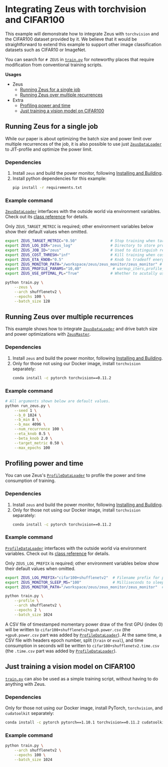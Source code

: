 # Integrating Zeus with torchvision and CIFAR100

This example will demonstrate how to integrate Zeus with `torchvision` and the CIFAR100 dataset provided by it.
We believe that it would be straightforward to extend this example to support other image classification datasets such as CIFAR10 or ImageNet.

You can search for `# ZEUS` in [`train.py`](train.py) for noteworthy places that require modification from conventional training scripts.


**Usages**

- Zeus
    - [Running Zeus for a single job](#running-zeus-for-a-single-job)
    - [Running Zeus over multiple recurrences](#running-zeus-over-multiple-recurrences)
- Extra
    - [Profiling power and time](#profiling-power-and-time)
    - [Just training a vision model on CIFAR100](#just-training-a-vision-model-on-cifar100)


## Running Zeus for a single job

While our paper is about optimizing the batch size and power limit over multiple recurrences of the job, it is also possible to use just [`ZeusDataLoader`](https://ml.energy/zeus/reference/run/dataloader/#zeus.run.dataloader.ZeusDataLoader) to JIT-profile and optimize the power limit.

### Dependencies

1. Install `zeus` and build the power monitor, following [Installing and Building](https://ml.energy/zeus/getting_started/installing_and_building/).
1. Install python dependencies for this example:
    ```sh
    pip install -r requirements.txt
    ```

### Example command

[`ZeusDataLoader`](https://ml.energy/zeus/reference/run/dataloader/#zeus.run.dataloader.ZeusDataLoader) interfaces with the outside world via environment variables.
Check out its [class reference](https://ml.energy/zeus/reference/run/dataloader/#zeus.run.dataloader.ZeusDataLoader) for details.

Only `ZEUS_TARGET_METRIC` is required; other environment variables below show their default values when omitted.

```bash
export ZEUS_TARGET_METRIC="0.50"               # Stop training when target val metric is reached
export ZEUS_LOG_DIR="zeus_log"                 # Directory to store profiling logs
export ZEUS_JOB_ID="zeus"                      # Used to distinguish recurrences, so not important
export ZEUS_COST_THRESH="inf"                  # Kill training when cost (Equation 2) exceeds this
export ZEUS_ETA_KNOB="0.5"                     # Knob to tradeoff energy and time (Equation 2)
export ZEUS_MONITOR_PATH="/workspace/zeus/zeus_monitor/zeus_monitor" # Path to power monitor
export ZEUS_PROFILE_PARAMS="10,40"              # warmup_iters,profile_iters for each power limit
export ZEUS_USE_OPTIMAL_PL="True"              # Whether to acutally use the optimal PL found

python train.py \
    --zeus \
    --arch shufflenetv2 \
    --epochs 100 \
    --batch_size 128
```


## Running Zeus over multiple recurrences

This example shows how to integrate [`ZeusDataLoader`](https://ml.energy/zeus/reference/run/dataloader/#zeus.run.dataloader.ZeusDataLoader) and drive batch size and power optimizations with [`ZeusMaster`](https://ml.energy/zeus/reference/run/master/#zeus.run.master.ZeusMaster).

### Dependencies

1. Install `zeus` and build the power monitor, following [Installing and Building](https://ml.energy/zeus/getting_started/installing_and_building/).
1. Only for those not using our Docker image, install `torchvision` separately:
    ```sh
    conda install -c pytorch torchvision==0.11.2
    ```

### Example command

```sh
# All arguments shown below are default values.
python run_zeus.py \
    --seed 1 \
    --b_0 1024 \
    --b_min 8 \
    --b_max 4096 \
    --num_recurrence 100 \
    --eta_knob 0.5 \
    --beta_knob 2.0 \
    --target_metric 0.50 \
    --max_epochs 100
```


## Profiling power and time

You can use Zeus's [`ProfileDataLoader`](https://ml.energy/zeus/reference/profile/torch/#zeus.profile.torch.ProfileDataLoader) to profile the power and time consumption of training.

### Dependencies

1. Install `zeus` and build the power monitor, following [Installing and Building](https://ml.energy/zeus/getting_started/installing_and_building/).
1. Only for those not using our Docker image, install `torchvision` separately:
    ```sh
    conda install -c pytorch torchvision==0.11.2
    ```

### Example command

[`ProfileDataLoader`](https://ml.energy/zeus/reference/profile/torch/#zeus.profile.torch.ProfileDataLoader) interfaces with the outside world via environment variables.
Check out its [class reference](https://ml.energy/zeus/reference/profile/torch/#zeus.profile.torch.ProfileDataLoader) for details.

Only `ZEUS_LOG_PREFIX` is required; other environment variables below show their default values when omitted.

```bash
export ZEUS_LOG_PREFIX="cifar100+shufflenetv2"  # Filename prefix for power and time log files
export ZEUS_MONITOR_SLEEP_MS="100"              # Milliseconds to sleep after sampling power
export ZEUS_MONITOR_PATH="/workspace/zeus/zeus_monitor/zeus_monitor"  # Path to power monitor

python train.py \
    --profile \
    --arch shufflenetv2 \
    --epochs 2 \
    --batch_size 1024
```

A CSV file of timestamped momentary power draw of the first GPU (index 0) will be written to `cifar100+shufflenetv2+gpu0.power.csv` (the `+gpu0.power.csv` part was added by [`ProfileDataLoader`](https://ml.energy/zeus/reference/profile/torch/#zeus.profile.torch.ProfileDataLoader)).
At the same time, a CSV file with headers epoch number, split (`train` or `eval`), and time consumption in seconds will be written to `cifar100+shufflenetv2.time.csv` (the `.time.csv` part was added by [`ProfileDataLoader`](https://ml.energy/zeus/reference/profile/torch/#zeus.profile.torch.ProfileDataLoader)).


## Just training a vision model on CIFAR100

[`train.py`](train.py) can also be used as a simple training script, without having to do anything with Zeus.

### Dependencies

Only for those not using our Docker image, install PyTorch, `torchvision`, and `cudatoolkit` separately:
```sh
conda install -c pytorch pytorch==1.10.1 torchvision==0.11.2 cudatoolkit==11.3.1
```

### Example command

```sh
python train.py \
    --arch shufflenetv2 \
    --epochs 100 \
    --batch_size 1024
```

